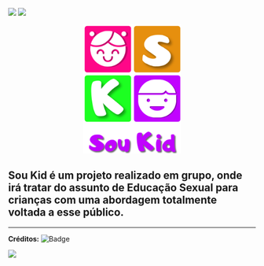 [<img src="https://img.shields.io/badge/-RECODE%20pro%202020-purple">](https://www.recodepro.org.br/)
 [<img src="https://img.shields.io/badge/-Em%20desenvolvimento-yellow">](#)
 
<div align="center">
<img src ="https://github.com/Re04nan/SouKid/blob/master/soukidlogo.png" width="200px" alt="logo Sou Kid" title="logo Sou Kid">
</div>

## Sou Kid é um projeto realizado em grupo, onde irá tratar do assunto de Educação Sexual para crianças com uma abordagem totalmente voltada a esse público.




<hr>

**Créditos:**
![Badge](https://img.shields.io/static/v1?label=react&message=Designer%20by%20Hellen%20Ruthe&color=ff69b4&style=for-the-badge&logo=INSTAGRAM)

[<img src="https://img.shields.io/badge/Designer%20by%20%40ruth__cherrys-ff69b4">](https://www.instagram.com/ruth_cherrys/)
